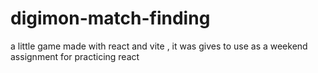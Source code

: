 # digimon-match-finding
a little game made with react and vite , it was gives to use as a weekend assignment for practicing react
